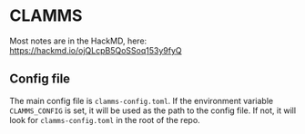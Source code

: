 # CLAMMS

Most notes are in the HackMD, here:
https://hackmd.io/ojQLcpB5QoSSoq153y9fyQ

## Config file

The main config file is `clamms-config.toml`. If the environment variable `CLAMMS_CONFIG` is set, it will be used as the path to the config file. If not, it will look for `clamms-config.toml` in the root of the repo.
